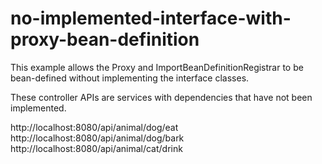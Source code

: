 # no-implemented-interface-with-proxy-bean-definition

This example allows the Proxy and ImportBeanDefinitionRegistrar to be bean-defined without implementing the interface classes.

These controller APIs are services with dependencies that have not been implemented.

http://localhost:8080/api/animal/dog/eat
http://localhost:8080/api/animal/dog/bark
http://localhost:8080/api/animal/cat/drink
